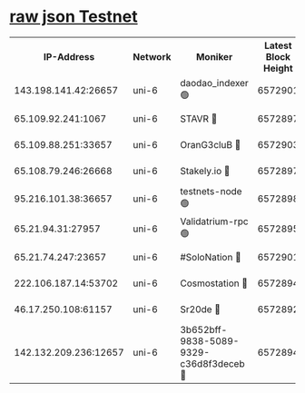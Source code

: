 [raw json Testnet](https://rpc-check.junot.stavr.tech/junot/rpc-junot-result.json)
=


<table><tr><th>IP-Address</th><th>Network</th><th>Moniker</th><th>Latest Block Height</th><th>Earliest Block Height</th><th>Catching Up</th><th>Tx Index</th><th>Voting Power</th><th>Scan Time</th></tr><tr><td>143.198.141.42:26657</td><td>uni-6</td><td>daodao_indexer 🟢</td><td>6572901</td><td>1</td><td>False</td><td>off</td><td>0</td><td>2023-12-30T19:39:43.530677804UTC</td></tr><tr><td>65.109.92.241:1067</td><td>uni-6</td><td>STAVR 🔴</td><td>6572897</td><td>1138541</td><td>False</td><td>on</td><td>6042</td><td>2023-12-30T19:39:33.309012045UTC</td></tr><tr><td>65.109.88.251:33657</td><td>uni-6</td><td>OranG3cluB 🔴</td><td>6572903</td><td>1138541</td><td>False</td><td>on</td><td>11</td><td>2023-12-30T19:39:48.008198596UTC</td></tr><tr><td>65.108.79.246:26668</td><td>uni-6</td><td>Stakely.io 🔴</td><td>6572897</td><td>1570872</td><td>False</td><td>on</td><td>1358933</td><td>2023-12-30T19:39:33.677871186UTC</td></tr><tr><td>95.216.101.38:36657</td><td>uni-6</td><td>testnets-node 🟢</td><td>6572898</td><td>1615130</td><td>False</td><td>on</td><td>0</td><td>2023-12-30T19:39:36.110959626UTC</td></tr><tr><td>65.21.94.31:27957</td><td>uni-6</td><td>Validatrium-rpc 🟢</td><td>6572895</td><td>2943363</td><td>False</td><td>on</td><td>0</td><td>2023-12-30T19:39:28.776717492UTC</td></tr><tr><td>65.21.74.247:23657</td><td>uni-6</td><td>#SoloNation 🔴</td><td>6572901</td><td>5208001</td><td>False</td><td>on</td><td>112</td><td>2023-12-30T19:39:42.592726459UTC</td></tr><tr><td>222.106.187.14:53702</td><td>uni-6</td><td>Cosmostation 🔴</td><td>6572894</td><td>5344501</td><td>False</td><td>on</td><td>110003</td><td>2023-12-30T19:39:26.404500654UTC</td></tr><tr><td>46.17.250.108:61157</td><td>uni-6</td><td>Sr20de 🔴</td><td>6572892</td><td>6419777</td><td>False</td><td>on</td><td>28</td><td>2023-12-30T19:39:20.671574881UTC</td></tr><tr><td>142.132.209.236:12657</td><td>uni-6</td><td>3b652bff-9838-5089-9329-c36d8f3deceb 🔴</td><td>6572894</td><td>6561280</td><td>False</td><td>on</td><td>157563</td><td>2023-12-30T19:39:25.034658395UTC</td></tr></table>
